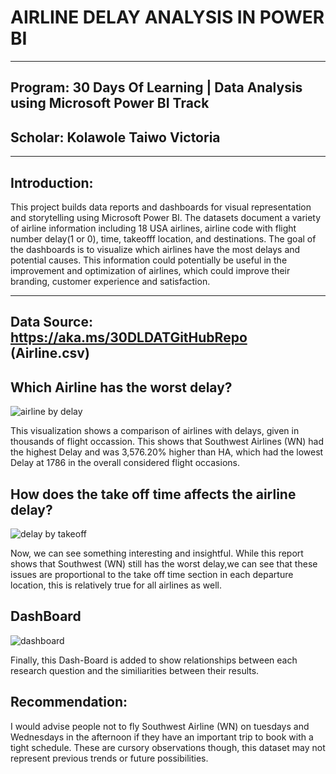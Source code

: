 # AIRLINE DELAY ANALYSIS IN POWER BI
----
## Program: 30 Days Of Learning | Data Analysis using Microsoft Power BI Track
## Scholar: Kolawole Taiwo Victoria

----
## Introduction: 
This project builds data reports and dashboards for visual representation and storytelling using Microsoft Power BI. The datasets document a variety of airline information including 18 USA airlines, airline code with flight number delay(1 or 0), time, takeofff location, and destinations. The goal of the dashboards is to visualize which airlines have the most delays and potential causes. This information could potentially be useful in the improvement and optimization of airlines, which could improve their branding, customer experience and satisfaction.
    
---
Data Source: https://aka.ms/30DLDATGitHubRepo (Airline.csv)
---

Which Airline has the worst delay?
---
![airline by delay](https://user-images.githubusercontent.com/101579219/178689017-763d4029-c57b-4c3c-afe8-b0d1585943d2.jpg)

This visualization shows a comparison of airlines with delays, given in thousands of flight occassion. This shows that Southwest Airlines (WN) had the highest Delay and was 3,576.20% higher than HA, which had the lowest Delay at 1786 in the overall considered flight occasions.

How does the take off time affects the airline delay?
---
![delay by takeoff](https://user-images.githubusercontent.com/101579219/178693071-99ca3450-64bd-4711-99b0-86828de81b6a.jpg)

Now, we can see something interesting and insightful. While this report shows that Southwest (WN) still has the worst delay,we can see that these issues are proportional to the take off time section in each departure location, this is relatively true for all airlines as well.

DashBoard
---
![dashboard](https://user-images.githubusercontent.com/101579219/179123702-6e29e7a2-a435-4132-9634-2c4fe2415260.jpg)



Finally, this Dash-Board is added to show relationships between each research question and the similiarities between their results.

Recommendation:
---
I would advise people not to fly Southwest Airline (WN) on tuesdays and Wednesdays in the afternoon if they have an important trip to book with a tight schedule. These are cursory observations though, this dataset may not represent previous trends or future possibilities.

